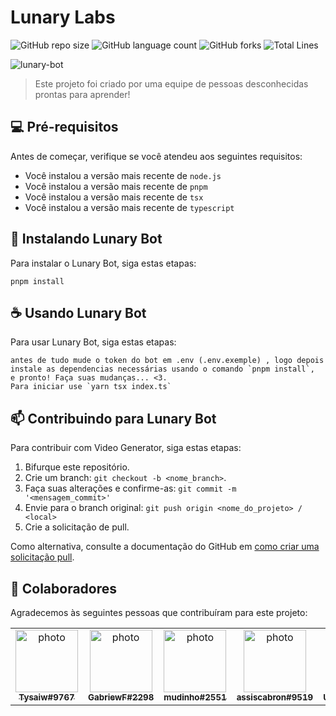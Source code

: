 # Lunary Labs

![GitHub repo size](https://img.shields.io/github/repo-size/LunaryLabs/LunaryBot?color=%23635bff&logo=github&style=for-the-badge)
![GitHub language count](https://img.shields.io/github/languages/count/LunaryLabs/LunaryBot?color=%23635bff&logo=github&style=for-the-badge)
![GitHub forks](https://img.shields.io/github/forks/LunaryLabs/LunaryBot?color=%23635bff&logo=github&style=for-the-badge)
![Total Lines](https://img.shields.io/tokei/lines/github/LunaryLabs/LunaryBot?color=%23635bff&logo=github&style=for-the-badge)

<img src="https://media.discordapp.net/attachments/1067468183918891058/1067790316855369798/image.png" alt="lunary-bot">

> Este projeto foi criado por uma equipe de pessoas desconhecidas prontas para aprender!

## 💻 Pré-requisitos

Antes de começar, verifique se você atendeu aos seguintes requisitos:

* Você instalou a versão mais recente de `node.js`
* Você instalou a versão mais recente de `pnpm`
* Você instalou a versão mais recente de `tsx`
* Você instalou a versão mais recente de `typescript`

## 🚀 Instalando Lunary Bot

Para instalar o Lunary Bot, siga estas etapas:

```
pnpm install
```

## ☕ Usando Lunary Bot

Para usar Lunary Bot, siga estas etapas:

```
antes de tudo mude o token do bot em .env (.env.exemple) , logo depois instale as dependencias necessárias usando o comando `pnpm install`,
e pronto! Faça suas mudanças... <3.
Para iniciar use `yarn tsx index.ts`
```

## 📫 Contribuindo para Lunary Bot

Para contribuir com Video Generator, siga estas etapas:

1. Bifurque este repositório.
2. Crie um branch: `git checkout -b <nome_branch>`.
3. Faça suas alterações e confirme-as: `git commit -m '<mensagem_commit>'`
4. Envie para o branch original: `git push origin <nome_do_projeto> / <local>`
5. Crie a solicitação de pull.

Como alternativa, consulte a documentação do GitHub em [como criar uma solicitação pull](https://help.github.com/en/github/collaborating-with-issues-and-pull-requests/creating-a-pull-request).

## 🤝 Colaboradores

Agradecemos às seguintes pessoas que contribuíram para este projeto:

<table>
  <tr>
    <td align="center">
      <a href="#">
        <img src="https://media.discordapp.net/attachments/1056787559453302824/1067140535137083423/55de0221e7f2b6d3a3c07feddd6b7e28.png" width="100px;" alt="photo"/><br>
        <sub>
          <b>Tysaiw#9767</b>
        </sub>
      </a>
    </td>
    <td align="center">
      <a href="#">
        <img src="https://images-ext-2.discordapp.net/external/eHRRdV8Kzkm6hAEushpoQCZUnDiFIvJgkcwU93s3XDA/%3Fsize%3D4096/https/cdn.discordapp.com/avatars/813360309171519488/8b1a31ff6f1f2be8fd654a815e0687ee.webp?width=468&height=468" width="100px;" alt="photo"/><br>
        <sub>
          <b>GabriewF#2298</b>
        </sub>
      </a>
    </td>
    <td align="center">
      <a href="#">
        <img src="https://images-ext-1.discordapp.net/external/xxPb-RTOFFJsTipUSKUodCoDnmniVKRtKjsyxgPVtb0/%3Fsize%3D4096/https/cdn.discordapp.com/avatars/949857700517384192/d859d9a82badc344171f40af967b7116.webp?width=468&height=468" width="100px;" alt="photo"/><br>
        <sub>
          <b>mudinho#2551</b>
        </sub>
      </a>
    </td>
    <td align="center">
      <a href="#">
        <img src="https://images-ext-2.discordapp.net/external/R3YXq4D35CZSSRbRASNZcE4gNZfOOWBRCoSL4Sw_oW0/%3Fsize%3D4096/https/cdn.discordapp.com/avatars/541348190746574848/2ba59e3595b615df72761664583dc521.webp?width=468&height=468" width="100px;" alt="photo"/><br>
        <sub>
          <b>assiscabron#9519</b>
        </sub>
      </a>
    </td>
    <td align="center">
      <a href="#">
        <img  src="https://images-ext-2.discordapp.net/external/CY2TCmZ9yphxmBNLPpgdX35kAe3RG2OSHHjarpb7aaU/%3Fsize%3D4096/https/cdn.discordapp.com/avatars/740991944376975480/8581262ac96ee0ca9ae79fd2f76a9951.webp?width=468&height=468" width="100px;" alt="photo"/><br>
        <sub>
          <b></> UnknownBeast#0434</b>
        </sub>
      </a>
    </td>
  </tr>
</table>

